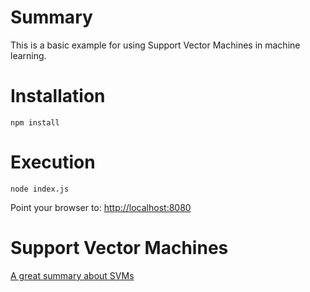 # Summary
This is a basic example for using Support Vector Machines in machine learning.

# Installation
`npm install`

# Execution
`node index.js`

Point your browser to: [http://localhost:8080](http://localhost:8080)

# Support Vector Machines
[A great summary about SVMs](http://pages.cs.wisc.edu/~jerryzhu/cs540/handouts/hearst98-SVMtutorial.pdf)
